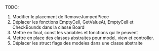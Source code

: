 TODO:
1) Modifier le placement de RemoveJumpedPiece
2) Déplacer les fonctions EmptyCell, GetValueAt, EmptyCell et CheckBounds dans la classe Board
3) Mettre en final, const les variables et fonctions qui le peuvent
4) Mettre en place des classes abstraites pour model, view et controller.
5) Déplacer les struct flags des modeles dans une classe abstraite